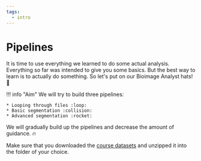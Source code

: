 ```yaml
---
tags:
  - intro
---
```

# Pipelines

It is time to use everything we learned to do some actual analysis. Everything
so far was intended to give you some basics. But the best way to learn is to
actually do something. So let's put on our Bioimage Analyst hats! :tophat:

!!! info "Aim"
    We will try to build three pipelines:

    * Looping through files :loop:
    * Basic segmentation :collision:
    * Advanced segmentation :rocket:

We will gradually build up the pipelines and decrease the amount of guidance. :fire:

Make sure that you downloaded the [course datasets](https://download.fht.org/jug/advanced_scripting.zip)
and unzipped it into the folder of your choice.
